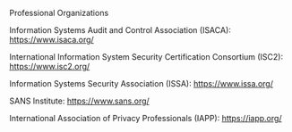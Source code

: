 Professional Organizations

Information Systems Audit and Control Association (ISACA): https://www.isaca.org/

International Information System Security Certification Consortium (ISC2): https://www.isc2.org/

Information Systems Security Association (ISSA): https://www.issa.org/

SANS Institute: https://www.sans.org/

International Association of Privacy Professionals (IAPP): https://iapp.org/


